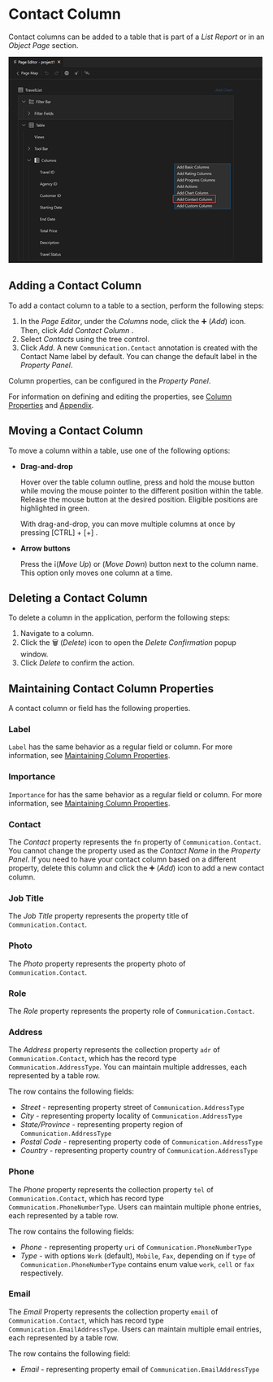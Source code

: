 <!-- loiodc5931d0541040ab9e6126b9108b4154 -->

<link rel="stylesheet" type="text/css" href="../css/sap-icons.css"/>

# Contact Column

Contact columns can be added to a table that is part of a *List Report* or in an *Object Page* section.

![Contact Column](images/FIORI_TOOLS_CONTACT_COLUMN_0e0431c.png)



<a name="loiodc5931d0541040ab9e6126b9108b4154__section_rl2_nmz_g5b"/>

## Adding a Contact Column

To add a contact column to a table to a section, perform the following steps:

1.  In the *Page Editor*, under the *Columns* node, click the :heavy_plus_sign: \(*Add*\) icon. Then, click *Add Contact Column* .
2.  Select *Contacts* using the tree control.
3.  Click *Add*. A new `Communication.Contact` annotation is created with the Contact Name label by default. You can change the default label in the *Property Panel*.

Column properties, can be configured in the *Property Panel*.

For information on defining and editing the properties, see [Column Properties](table-columns-a80d603.md#loioa80d603f85164482b192eeeb2df535a2__columnproperties) and [Appendix](appendix-457f2e9.md#loio457f2e9699b5437fb09d56311055a4a0).



<a name="loiodc5931d0541040ab9e6126b9108b4154__section_jpx_rfv_h5b"/>

## Moving a Contact Column

To move a column within a table, use one of the following options:

-   **Drag-and-drop**

    Hover over the table column outline, press and hold the mouse button while moving the mouse pointer to the different position within the table. Release the mouse button at the desired position. Eligible positions are highlighted in green.

    With drag-and-drop, you can move multiple columns at once by pressing [CTRL\] + [\+\]  .

-   **Arrow buttons**

    Press the <span class="SAP-icons-V5"></span>\(*Move Up*\) or <span class="SAP-icons-V5"></span> \(*Move Down*\) button next to the column name. This option only moves one column at a time.




<a name="loiodc5931d0541040ab9e6126b9108b4154__section_oz3_kgv_h5b"/>

## Deleting a Contact Column

To delete a column in the application, perform the following steps:

1.  Navigate to a column.
2.  Click the :wastebasket: \(*Delete*\) icon to open the *Delete Confirmation* popup window.
3.  Click *Delete* to confirm the action.



<a name="loiodc5931d0541040ab9e6126b9108b4154__section_d3v_nx1_vvb"/>

## Maintaining Contact Column Properties

A contact column or field has the following properties.



### Label

`Label` has the same behavior as a regular field or column. For more information, see [Maintaining Column Properties](table-columns-a80d603.md#loioa80d603f85164482b192eeeb2df535a2__columnproperties).



### Importance

`Importance` for has the same behavior as a regular field or column. For more information, see [Maintaining Column Properties](table-columns-a80d603.md#loioa80d603f85164482b192eeeb2df535a2__columnproperties).



### Contact

The *Contact* property represents the `fn` property of `Communication.Contact`. You cannot change the property used as the *Contact Name* in the *Property Panel*. If you need to have your contact column based on a different property, delete this column and click the :heavy_plus_sign: \(*Add*\) icon to add a new contact column.



### Job Title

The *Job Title* property represents the property title of `Communication.Contact`.



### Photo

The *Photo* property represents the property photo of `Communication.Contact`.



### Role

The *Role* property represents the property role of `Communication.Contact`.



### Address

The *Address* property represents the collection property `adr` of `Communication.Contact`, which has the record type `Communication.AddressType`. You can maintain multiple addresses, each represented by a table row.

The row contains the following fields:

-   *Street* - representing property street of `Communication.AddressType`
-   *City* - representing property locality of `Communication.AddressType`
-   *State/Province* - representing property region of `Communication.AddressType`
-   *Postal Code* - representing property code of `Communication.AddressType`
-   *Country* - representing property country of `Communication.AddressType`



### Phone

The *Phone* property represents the collection property `tel` of `Communication.Contact`, which has record type `Communication.PhoneNumberType`. Users can maintain multiple phone entries, each represented by a table row.

The row contains the following fields:

-   *Phone* - representing property `uri` of `Communication.PhoneNumberType`
-   *Type* - with options `Work` \(default\), `Mobile`, `Fax`, depending on if `type` of `Communication.PhoneNumberType` contains enum value `work`, `cell` or `fax` respectively.



### Email

The *Email* Property represents the collection property `email` of `Communication.Contact`, which has record type `Communication.EmailAddressType`. Users can maintain multiple email entries, each represented by a table row.

The row contains the following field:

-   *Email* - representing property email of `Communication.EmailAddressType`

